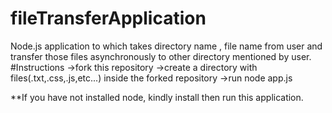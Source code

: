 # fileTransferApplication
Node.js application to which takes directory name , file name from user and transfer those files asynchronously to other directory mentioned by user.
#Instructions
->fork this repository
->create a directory with files(.txt,.css,.js,etc...) inside the forked repository
->run node app.js

**If you have not installed node, kindly install then run this application.
